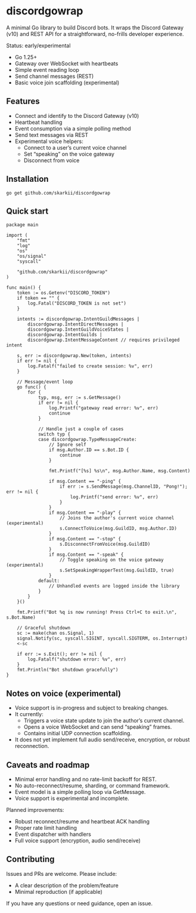 # discordgowrap

A minimal Go library to build Discord bots. It wraps the Discord Gateway (v10) and REST API for a straightforward, no-frills developer experience.

Status: early/experimental

- Go 1.25+
- Gateway over WebSocket with heartbeats
- Simple event reading loop
- Send channel messages (REST)
- Basic voice join scaffolding (experimental)

## Features

- Connect and identify to the Discord Gateway (v10)
- Heartbeat handling
- Event consumption via a simple polling method
- Send text messages via REST
- Experimental voice helpers:
  - Connect to a user’s current voice channel
  - Set “speaking” on the voice gateway
  - Disconnect from voice

## Installation

```shell script
go get github.com/skarkii/discordgowrap
```


## Quick start

```textmate
package main

import (
	"fmt"
	"log"
	"os"
	"os/signal"
	"syscall"

	"github.com/skarkii/discordgowrap"
)

func main() {
	token := os.Getenv("DISCORD_TOKEN")
	if token == "" {
		log.Fatal("DISCORD_TOKEN is not set")
	}

	intents := discordgowrap.IntentGuildMessages |
		discordgowrap.IntentDirectMessages |
		discordgowrap.IntentGuildVoiceStates |
		discordgowrap.IntentGuilds |
		discordgowrap.IntentMessageContent // requires privileged intent

	s, err := discordgowrap.New(token, intents)
	if err != nil {
		log.Fatalf("failed to create session: %v", err)
	}

	// Message/event loop
	go func() {
		for {
			typ, msg, err := s.GetMessage()
			if err != nil {
				log.Printf("gateway read error: %v", err)
				continue
			}

			// Handle just a couple of cases
			switch typ {
			case discordgowrap.TypeMessageCreate:
				// Ignore self
				if msg.Author.ID == s.Bot.ID {
					continue
				}

				fmt.Printf("[%s] %s\n", msg.Author.Name, msg.Content)

				if msg.Content == "-ping" {
					if err := s.SendMessage(msg.ChannelID, "Pong!"); err != nil {
						log.Printf("send error: %v", err)
					}
				}
				if msg.Content == "-play" {
					// Joins the author's current voice channel (experimental)
					s.ConnectToVoice(msg.GuildID, msg.Author.ID)
				}
				if msg.Content == "-stop" {
					s.DisconnectFromVoice(msg.GuildID)
				}
				if msg.Content == "-speak" {
					// Toggle speaking on the voice gateway (experimental)
					s.SetSpeakingWrapperTest(msg.GuildID, true)
				}
			default:
				// Unhandled events are logged inside the library
			}
		}
	}()

	fmt.Printf("Bot %q is now running! Press Ctrl+C to exit.\n", s.Bot.Name)

	// Graceful shutdown
	sc := make(chan os.Signal, 1)
	signal.Notify(sc, syscall.SIGINT, syscall.SIGTERM, os.Interrupt)
	<-sc

	if err := s.Exit(); err != nil {
		log.Fatalf("shutdown error: %v", err)
	}
	fmt.Println("Bot shutdown gracefully")
}
```


## Notes on voice (experimental)

- Voice support is in-progress and subject to breaking changes.
- It currently:
  - Triggers a voice state update to join the author’s current channel.
  - Opens a voice WebSocket and can send “speaking” frames.
  - Contains initial UDP connection scaffolding.
- It does not yet implement full audio send/receive, encryption, or robust reconnection.

## Caveats and roadmap

- Minimal error handling and no rate-limit backoff for REST.
- No auto-reconnect/resume, sharding, or command framework.
- Event model is a simple polling loop via GetMessage.
- Voice support is experimental and incomplete.

Planned improvements:
- Robust reconnect/resume and heartbeat ACK handling
- Proper rate limit handling
- Event dispatcher with handlers
- Full voice support (encryption, audio send/receive)

## Contributing

Issues and PRs are welcome. Please include:
- A clear description of the problem/feature
- Minimal reproduction (if applicable)

If you have any questions or need guidance, open an issue.
